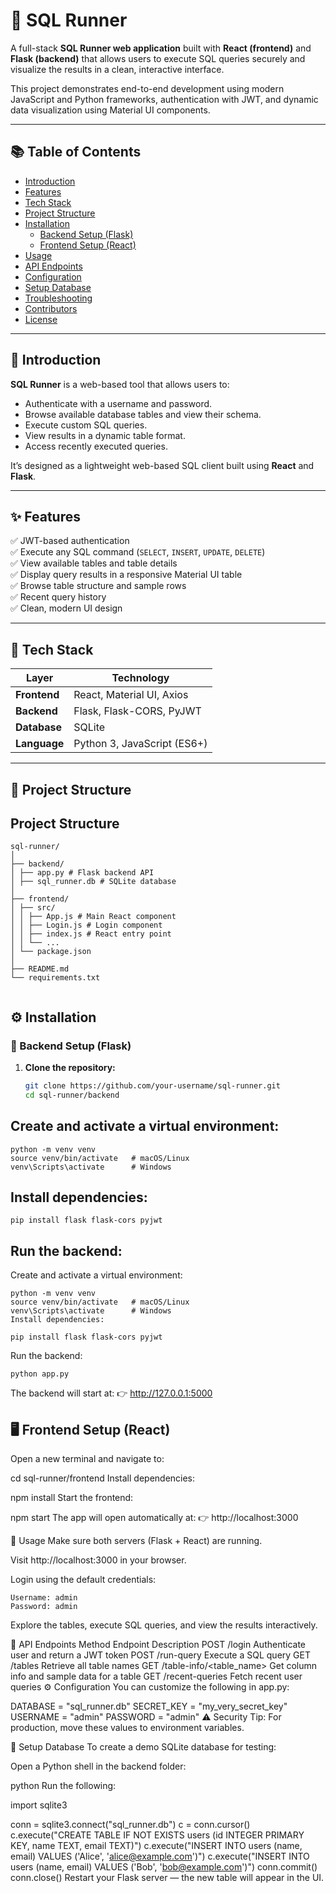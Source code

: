 # 🧠 SQL Runner

A full-stack **SQL Runner web application** built with **React (frontend)** and **Flask (backend)** that allows users to execute SQL queries securely and visualize the results in a clean, interactive interface.  

This project demonstrates end-to-end development using modern JavaScript and Python frameworks, authentication with JWT, and dynamic data visualization using Material UI components.

---

## 📚 Table of Contents
- [Introduction](#introduction)
- [Features](#features)
- [Tech Stack](#tech-stack)
- [Project Structure](#project-structure)
- [Installation](#installation)
  - [Backend Setup (Flask)](#backend-setup-flask)
  - [Frontend Setup (React)](#frontend-setup-react)
- [Usage](#usage)
- [API Endpoints](#api-endpoints)
- [Configuration](#configuration)
- [Setup Database](#setup-database)
- [Troubleshooting](#troubleshooting)
- [Contributors](#contributors)
- [License](#license)

---

## 🧩 Introduction
**SQL Runner** is a web-based tool that allows users to:
- Authenticate with a username and password.
- Browse available database tables and view their schema.
- Execute custom SQL queries.
- View results in a dynamic table format.
- Access recently executed queries.

It’s designed as a lightweight web-based SQL client built using **React** and **Flask**.

---

## ✨ Features
✅ JWT-based authentication  
✅ Execute any SQL command (`SELECT`, `INSERT`, `UPDATE`, `DELETE`)  
✅ View available tables and table details  
✅ Display query results in a responsive Material UI table  
✅ Browse table structure and sample rows  
✅ Recent query history  
✅ Clean, modern UI design  

---

## 🧰 Tech Stack

| Layer | Technology |
|-------|-------------|
| **Frontend** | React, Material UI, Axios |
| **Backend** | Flask, Flask-CORS, PyJWT |
| **Database** | SQLite |
| **Language** | Python 3, JavaScript (ES6+) |

---

## 📂 Project Structure


## Project Structure

```
sql-runner/
│
├── backend/
│ ├── app.py # Flask backend API
│ ├── sql_runner.db # SQLite database
│
├── frontend/
│ ├── src/
│ │ ├── App.js # Main React component
│ │ ├── Login.js # Login component
│ │ ├── index.js # React entry point
│ │ └── ...
│ └── package.json
│
├── README.md
└── requirements.txt


```

## ⚙️ Installation

### 🧮 Backend Setup (Flask)
1. **Clone the repository:**
   ```bash
   git clone https://github.com/your-username/sql-runner.git
   cd sql-runner/backend

## Create and activate a virtual environment:
```
python -m venv venv
source venv/bin/activate   # macOS/Linux
venv\Scripts\activate      # Windows
```
## Install dependencies:
```
pip install flask flask-cors pyjwt
```
## Run the backend:

Create and activate a virtual environment:
```
python -m venv venv
source venv/bin/activate   # macOS/Linux
venv\Scripts\activate      # Windows
Install dependencies:
```
```
pip install flask flask-cors pyjwt
```
Run the backend:
```
python app.py
```
The backend will start at:
👉 http://127.0.0.1:5000

## 🖥️ Frontend Setup (React)
Open a new terminal and navigate to:

cd sql-runner/frontend
Install dependencies:

npm install
Start the frontend:

npm start
The app will open automatically at:
👉 http://localhost:3000

🚀 Usage
Make sure both servers (Flask + React) are running.

Visit http://localhost:3000 in your browser.

Login using the default credentials:
```
Username: admin
Password: admin
```
Explore the tables, execute SQL queries, and view the results interactively.

🔗 API Endpoints
Method	Endpoint	Description
POST	/login	Authenticate user and return a JWT token
POST	/run-query	Execute a SQL query
GET	/tables	Retrieve all table names
GET	/table-info/<table_name>	Get column info and sample data for a table
GET	/recent-queries	Fetch recent user queries
⚙️ Configuration
You can customize the following in app.py:

DATABASE = "sql_runner.db"
SECRET_KEY = "my_very_secret_key"
USERNAME = "admin"
PASSWORD = "admin"
⚠️ Security Tip: For production, move these values to environment variables.

🧱 Setup Database
To create a demo SQLite database for testing:

Open a Python shell in the backend folder:

python
Run the following:

import sqlite3

conn = sqlite3.connect("sql_runner.db")
c = conn.cursor()
c.execute("CREATE TABLE IF NOT EXISTS users (id INTEGER PRIMARY KEY, name TEXT, email TEXT)")
c.execute("INSERT INTO users (name, email) VALUES ('Alice', 'alice@example.com')")
c.execute("INSERT INTO users (name, email) VALUES ('Bob', 'bob@example.com')")
conn.commit()
conn.close()
Restart your Flask server — the new table will appear in the UI.
